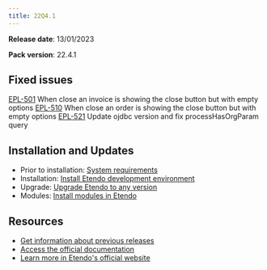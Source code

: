 ```yaml
---
title: 22Q4.1
---
```


**Release date**: 13/01/2023

**Pack version**: 22.4.1

## Fixed issues

[EPL-501](https://github.com/etendosoftware/etendo_core/issues/115) When close an invoice is showing the close button but with empty options
[EPL-510](https://github.com/etendosoftware/etendo_core/issues/116) When close an order is showing the close button but with empty options
[EPL-521](https://github.com/etendosoftware/etendo_core/issues/125) Update ojdbc version and fix processHasOrgParam query

## Installation and Updates

- Prior to installation: [System requirements](/docs.etendo.software/legacy/technical-documentation/etendo-environment/requirements-and-tools/requirements)
- Installation: [Install Etendo development environment](https://docs.etendo.software/en/technical-documentation/etendo-environment/setup-and-upgrade/installation/install-etendo-development-environment)
- Upgrade: [Upgrade Etendo to any version](https://docs.etendo.software/en/technical-documentation/etendo-environment/setup-and-upgrade/installation/upgrade-etendo-to-any-version)
- Modules: [Install modules in Etendo](https://docs.etendo.software/en/technical-documentation/etendo-environment/setup-and-upgrade/modules/install-modules-in-etendo)

## Resources

- [Get information about previous releases](https://docs.etendo.software/en/Release-notes)
- [Access the official documentation](https://docs.etendo.software)
- [Learn more in Etendo's official website](https://etendo.software)
